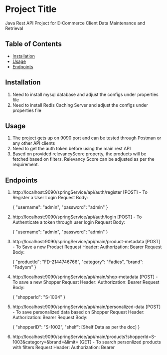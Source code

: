 # Project Title

Java Rest API Project for E-Commerce Client Data Maintenance and Retrieval

## Table of Contents

- [Installation](#installation)
- [Usage](#usage)
- [Endpoints](#endpoints)

## Installation

1. Need to install mysql database and adjust the configs under properties file
2. Need to install Redis Caching Server and adjust the configs under properties file

## Usage

1. The project gets up on 9090 port and can be tested through Postman or any other API clients
2. Need to get the auth token before using the main rest API
3. Based on provided relevancyScore property, the products will be fetched based on filters. Relevancy Score can be adjusted as per the requirement. 
   
## Endpoints

1. http://localhost:9090/springService/api/auth/register [POST] - To Register a User Login
   Request Body:

   {
    "username": "admin",
    "password": "admin"
   }

2. http://localhost:9090/springService/api/auth/login [POST] - To Authenticate a token through user login
   Request Body:

   {
    "username": "admin",
    "password": "admin"
   }

3. http://localhost:9090/springService/api/main/product-metadata [POST] - To Save a new Product
   Request Header: Authorization: Bearer <Token>
   Request Body:

   {
    "productId": "FD-2144746766",
    "category": "Fadies",
    "brand": "Fadyom"
   }

4. http://localhost:9090/springService/api/main/shop-metadata [POST] - To save a new Shopper
   Request Header: Authorization: Bearer <Token>
   Request Body:

   {
    "shopperId": "S-1004"
   }

5. http://localhost:9090/springService/api/main/personalized-data [POST] - To save personalized data based on Shopper
   Request Header: Authorization: Bearer <Token>
   Request Body:

   {
    "shopperID": "S-1002",
    "shelf": [Shelf Data as per the doc]
   }

6. http://localhost:9090/springService/api/main/products?shopperId=S-1003&category=&brand=&limit= [GET] - To search personlized products with filters
   Request Header: Authorization: Bearer <Token>
